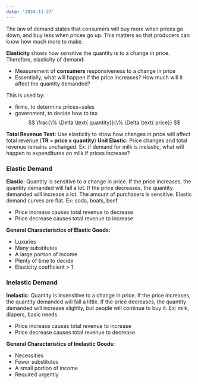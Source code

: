 ```yaml
---
date: '2024-11-27'
---
```

The law of demand states that consumers will buy more when prices go down, and buy less when prices go up. This matters so that producers can know how much more to make.

**Elasticity** shows how sensitive the quantity is to a change in price. Therefore, elasticity of demand:
- Measurement of **consumers** responsiveness to a change in price
- Essentially, what will happen if the price increases? How much will it affect the quantity demanded?

This is used by:
- firms, to determine prices+sales
- government, to decide how to tax
$$
\frac{\% \Delta \text{ quantity}}{\% \Delta \text{ price}}
$$

**Total Revenue Test:** Use elasticity to show how changes in price will affect total revenue (**TR = price x quantity**)
**Unit Elastic:** Price changes and total revenue remains unchanged. Ex: if demand for milk is inelastic, what will happen to expenditures on milk if prices increase?
### Elastic Demand
**Elastic:** Quantity is sensitive to a change in price. If the price increases, the quantity demanded will fall a lot. If the price decreases, the quantity demanded will increase a lot. The amount of purchasers is sensitive. Elastic demand curves are flat. Ex: soda, boats, beef

- Price increase causes total revenue to decrease
- Price decrease causes total revenue to increase

**General Characteristics of Elastic Goods:**
- Luxuries
- Many substitutes
- A large portion of income
- Plenty of time to decide
- Elasticity coefficient > 1
### Inelastic Demand
**Inelastic**: Quantity is insensitive to a change in price. If the price increases, the quantity demanded will fall a little. If the price decreases, the quantity demanded will increase slightly, but people will continue to buy it. Ex: milk, diapers, basic needs

- Price increase causes total revenue to increase
- Price decrease causes total revenue to decrease

**General Characteristics of Inelastic Goods:**
- Necessities
- Fewer substitutes
- A small portion of income
- Required urgently


